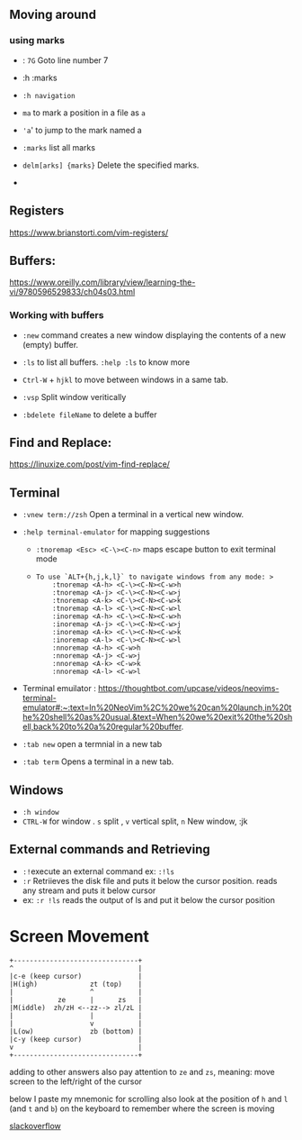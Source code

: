 ## Moving around

### using marks

- : `7G` Goto line number 7

- :h :marks
- `:h navigation`
-  `ma` to mark a position in a file as `a`
- `'a`'  to jump to the mark named a 
- `:marks` list all marks
- `delm[arks] {marks}` Delete the specified marks.
- 

## Registers

 https://www.brianstorti.com/vim-registers/

## Buffers:

 https://www.oreilly.com/library/view/learning-the-vi/9780596529833/ch04s03.html

### Working with buffers

- `:new` command creates a new window displaying the contents of a new (empty) buffer.

- `:ls` to list all buffers. `:help :ls` to know more

- `Ctrl-W` + `hjkl` to  move between windows in a same tab.

- `:vsp` Split window veritically

- `:bdelete fileName` to delete a buffer

  

## Find and Replace:

 https://linuxize.com/post/vim-find-replace/



## Terminal

- `:vnew term://zsh` Open a terminal in a vertical new window.

- `:help terminal-emulator` for mapping suggestions

  - `:tnoremap <Esc> <C-\><C-n>`  maps escape button to exit terminal mode

  - ```
    To use `ALT+{h,j,k,l}` to navigate windows from any mode: >
        :tnoremap <A-h> <C-\><C-N><C-w>h
        :tnoremap <A-j> <C-\><C-N><C-w>j
        :tnoremap <A-k> <C-\><C-N><C-w>k
        :tnoremap <A-l> <C-\><C-N><C-w>l
        :inoremap <A-h> <C-\><C-N><C-w>h
        :inoremap <A-j> <C-\><C-N><C-w>j
        :inoremap <A-k> <C-\><C-N><C-w>k
        :inoremap <A-l> <C-\><C-N><C-w>l
        :nnoremap <A-h> <C-w>h
        :nnoremap <A-j> <C-w>j
        :nnoremap <A-k> <C-w>k
        :nnoremap <A-l> <C-w>l
    
    ```

- Terminal emuilator : https://thoughtbot.com/upcase/videos/neovims-terminal-emulator#:~:text=In%20NeoVim%2C%20we%20can%20launch,in%20the%20shell%20as%20usual.&text=When%20we%20exit%20the%20shell,back%20to%20a%20regular%20buffer.

- `:tab new` open a termnial in a new tab

- `:tab term` Opens a terminal in a new tab.



## Windows

- `:h window` 
- `CTRL-W` for window . `s` split , `v` vertical split, `n` New window, :jk





## External commands and Retrieving

- `:!`execute an external command ex: `:!ls`
- `:r` Retriieves the disk file and puts it below the cursor position. reads any stream and puts it below cursor
- ex: `:r !ls` reads the output of ls and put it below the cursor position



# Screen Movement

```
+-------------------------------+
^                               |
|c-e (keep cursor)              |
|H(igh)             zt (top)    |
|                   ^           |
|           ze      |      zs   |
|M(iddle)  zh/zH <--zz--> zl/zL |
|                   |           |
|                   v           |
|L(ow)              zb (bottom) |
|c-y (keep cursor)              |
v                               |
+-------------------------------+
```

adding to other answers also pay attention to `ze` and `zs`, meaning: move screen to the left/right of the cursor

below I paste my mnemonic for scrolling also look at the position of `h` and `l` (and `t` and `b`) on the keyboard to remember where the screen is moving 

[slackoverflow](https://stackoverflow.com/questions/5989739/horizontal-navigation-in-long-lines#:~:text=You%20just%20press%20z%20once,you%20press%20any%20other%20key.)




